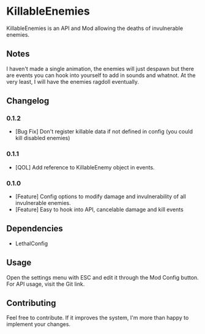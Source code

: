 # KillableEnemies

KillableEnemies is an API and Mod allowing the deaths of invulnerable enemies.

## Notes
I haven't made a single animation, the enemies will just despawn but there are events you can hook into yourself to add in sounds and whatnot. At the very least, I will have the enemies ragdoll eventually.

## Changelog

### 0.1.2
- [Bug Fix] Don't register killable data if not defined in config (you could kill disabled enemies)

### 0.1.1
- [QOL] Add reference to KillableEnemy object in events.

### 0.1.0
- [Feature] Config options to modify damage and invulnerability of all invulnerable enemies.
- [Feature] Easy to hook into API, cancelable damage and kill events

## Dependencies
- LethalConfig

## Usage
Open the settings menu with ESC and edit it through the Mod Config button.
For API usage, visit the Git link.

## Contributing
Feel free to contribute. If it improves the system, I'm more than happy to implement your changes.
